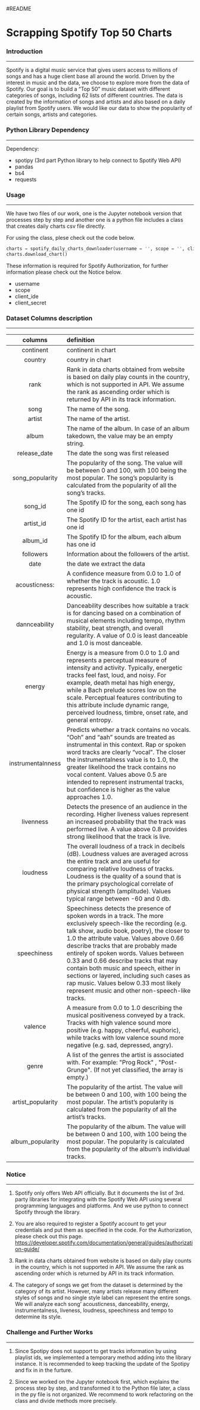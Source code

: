 
#README

# Scrapping Spotify Top 50 Charts

### Introduction
---
Spotify is a digital music service that gives users access to millions of songs and has a huge client base all around the world. Driven by the interest in music and the data, we choose to explore more from the data of Spotify. Our goal is to build a “Top 50” music dataset with different categories of songs, including 62 lists of different countries. The data is created by the information of songs and artists and also based on a daily playlist from Spotify users. We would like our data to show the popularity of certain songs, artists and categories.




### Python Library Dependency
---
Dependency: 
*   spotipy (3rd part Python library to help connect to Spotify Web API)
*   pandas
*   bs4
*   requests


### Usage
---
We have two files of our work, one is the Jupyter notebook version that processes step by step and another one is a python file includes a class that creates daily charts csv file directly.

For using the class, plese check out the code below.
```python
charts = spotify_daily_charts_downloader(username = '', scope = '', client_id = '', client_secret = '')
charts.download_chart()
```

These information is required for Spotify Authorization, for further information please check out the Notice below.

* username
* scope 
* client_ide 
* client_secret 



### Dataset Columns description
---

| columns | definition |
|:---:|:---|
| continent |continent in chart|
| country |country in chart|
| rank |Rank in data charts obtained from website is based on daily play counts in the country, which is not supported in API. We assume the rank as ascending order which is returned by API in its track information.|
| song |The name of the song.|
| artist |The name of the artist.|
| album |The name of the album. In case of an album takedown, the value may be an empty string.|
| release_date |The date the song was first released|
| song_popularity |The popularity of the song. The value will be between 0 and 100, with 100 being the most popular. The song’s popularity is calculated from the popularity of all the song’s tracks.|
| song_id |The Spotify ID for the song, each song has one id|
| artist_id |The Spotify ID for the artist, each artist has one id|
| album_id |The Spotify ID for the album, each album has one id|
| followers |Information about the followers of the artist.|
| date |the date we extract the data |
| acousticness: | A confidence measure from 0.0 to 1.0 of whether the track is acoustic. 1.0 represents high confidence the track is acoustic.   |
| dannceability | Danceability describes how suitable a track is for dancing based on a combination of musical elements including tempo, rhythm stability, beat strength, and overall regularity. A value of 0.0 is least danceable and 1.0 is most danceable.|
| energy |Energy is a measure from 0.0 to 1.0 and represents a perceptual measure of intensity and activity. Typically, energetic tracks feel fast, loud, and noisy. For example, death metal has high energy, while a Bach prelude scores low on the scale. Perceptual features contributing to this attribute include dynamic range, perceived loudness, timbre, onset rate, and general entropy.    |
| instrumentalnness |Predicts whether a track contains no vocals. “Ooh” and “aah” sounds are treated as instrumental in this context. Rap or spoken word tracks are clearly “vocal”. The closer the instrumentalness value is to 1.0, the greater likelihood the track contains no vocal content. Values above 0.5 are intended to represent instrumental tracks, but confidence is higher as the value approaches 1.0.|
| livenness |Detects the presence of an audience in the recording. Higher liveness values represent an increased probability that the track was performed live. A value above 0.8 provides strong likelihood that the track is live. |
| loudness |The overall loudness of a track in decibels (dB). Loudness values are averaged across the entire track and are useful for comparing relative loudness of tracks. Loudness is the quality of a sound that is the primary psychological correlate of physical strength (amplitude). Values typical range between -60 and 0 db. |
| speechiness |	Speechiness detects the presence of spoken words in a track. The more exclusively speech-like the recording (e.g. talk show, audio book, poetry), the closer to 1.0 the attribute value. Values above 0.66 describe tracks that are probably made entirely of spoken words. Values between 0.33 and 0.66 describe tracks that may contain both music and speech, either in sections or layered, including such cases as rap music. Values below 0.33 most likely represent music and other non-speech-like tracks. |
| valence |	A measure from 0.0 to 1.0 describing the musical positiveness conveyed by a track. Tracks with high valence sound more positive (e.g. happy, cheerful, euphoric), while tracks with low valence sound more negative (e.g. sad, depressed, angry).|
| genre |A list of the genres the artist is associated with. For example: "Prog Rock" , "Post-Grunge". (If not yet classified, the array is empty.)|
| artist_popularity |The popularity of the artist. The value will be between 0 and 100, with 100 being the most popular. The artist’s popularity is calculated from the popularity of all the artist’s tracks.|
| album_popularity |The popularity of the album. The value will be between 0 and 100, with 100 being the most popular. The popularity is calculated from the popularity of the album’s individual tracks.|




### Notice
---
1.	Spotify only offers Web API officially. But it documents the list of 3rd. party libraries for integrating with the Spotify Web API using several programming languages and platforms. And we use python to connect Spotify through the library.


2.	You are also required to register a Spotify account to get your credentials and put them as specified in the code. For the Authorization, please check out this page.
https://developer.spotify.com/documentation/general/guides/authorization-guide/


3.	Rank in data charts obtained from website is based on daily play counts in the country, which is not supported in API. We assume the rank as ascending order which is returned by API in its track information.


4.	The category of songs we get from the dataset is determined by the category of its artist. However, many artists release many different styles of songs and no single style label can represent the entire songs. We will analyze each song’ acousticness, danceability, energy, instrumentalness, liveness, loudness, speechiness and tempo to determine its style. 

### Challenge and Further Works
---
1. Since Spotipy does not support to get tracks information by using playlist ids, we implemented a temporary method adding into the library instance. It is recommended to keep tracking the update of the Spotipy and fix in in the furture.

2. Since we worked on the Jupyter notebook first, which explains the process step by step, and transformed it to the Python file later, a class in the py file is not organized. We recommend to work refactoring on the class and divide methods more precisely.
